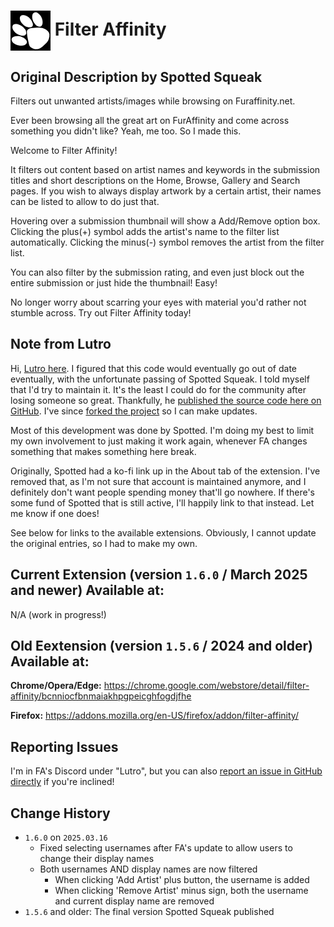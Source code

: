 # <img src="128icon.png" alt="Markdown Monster icon" style="width: 64px; vertical-align: middle;" /> Filter Affinity

## Original Description by Spotted Squeak

Filters out unwanted artists/images while browsing on Furaffinity.net.

Ever been browsing all the great art on FurAffinity and come across something you didn't like?  Yeah, me too. So I made this.

Welcome to Filter Affinity!

It filters out content based on artist names and keywords in the submission titles and short descriptions on the Home, Browse, Gallery and Search pages. If you wish to always display artwork by a certain artist, their names can be listed to allow to do just that.

Hovering over a submission thumbnail will show a Add/Remove option box. Clicking the plus(+) symbol adds the artist's name to the filter list automatically. Clicking the minus(-) symbol removes the artist from the filter list.

You can also filter by the submission rating, and even just block out the entire submission or just hide the thumbnail!  Easy!

No longer worry about scarring your eyes with material you'd rather not stumble across.  Try out Filter Affinity today!

## Note from Lutro

Hi, [Lutro here](https://www.furaffinity.net/user/lutro/). I figured that this code would eventually go out of date eventually, with the unfortunate passing of Spotted Squeak. I told myself that I'd try to maintain it. It's the least I could do for the community after losing someone so great. Thankfully, he [published the source code here on GitHub](https://github.com/SpottedSqueak/FilterAffinity). I've since [forked the project](https://github.com/LutroBuizel/FilterAffinity) so I can make updates.

Most of this development was done by Spotted. I'm doing my best to limit my own involvement to just making it work again, whenever FA changes something that makes something here break.

Originally, Spotted had a ko-fi link up in the About tab of the extension. I've removed that, as I'm not sure that account is maintained anymore, and I definitely don't want people spending money that'll go nowhere. If there's some fund of Spotted that is still active, I'll happily link to that instead. Let me know if one does!

See below for links to the available extensions. Obviously, I cannot update the original entries, so I had to make my own.

## Current Extension (version `1.6.0` / March 2025 and newer) Available at:

N/A (work in progress!)

## Old Eextension (version `1.5.6` / 2024 and older) Available at:

**Chrome/Opera/Edge:** https://chrome.google.com/webstore/detail/filter-affinity/bcnniocfbnmaiakhpgpeicghfogdjfhe

**Firefox:** https://addons.mozilla.org/en-US/firefox/addon/filter-affinity/

## Reporting Issues

I'm in FA's Discord under "Lutro", but you can also [report an issue in GitHub directly](https://github.com/LutroBuizel/FilterAffinity/issues) if you're inclined!

## Change History

- `1.6.0` on `2025.03.16`
  - Fixed selecting usernames after FA's update to allow users to change their display names
  - Both usernames AND display names are now filtered
    - When clicking 'Add Artist' plus button, the username is added
	- When clicking 'Remove Artist' minus sign, both the username and current display name are removed
- `1.5.6` and older: The final version Spotted Squeak published
